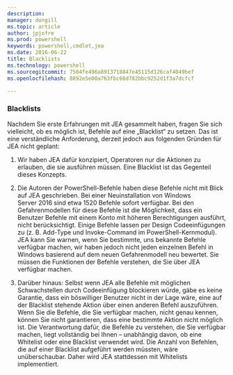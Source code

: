 ```yaml
---
description: 
manager: dongill
ms.topic: article
author: jpjofre
ms.prod: powershell
keywords: powershell,cmdlet,jea
ms.date: 2016-06-22
title: Blacklists
ms.technology: powershell
ms.sourcegitcommit: 7504fe496a8913718847e45115d126caf4049bef
ms.openlocfilehash: 8892e5e08a763fbc66d782bbc9252d1f3a7dcfcf

---
```


### Blacklists
Nachdem Sie erste Erfahrungen mit JEA gesammelt haben, fragen Sie sich vielleicht, ob es möglich ist, Befehle auf eine „Blacklist“ zu setzen.
Das ist eine verständliche Anforderung, derzeit jedoch aus folgenden Gründen für JEA nicht geplant:

1.  Wir haben JEA dafür konzipiert, Operatoren nur die Aktionen zu erlauben, die sie ausführen müssen.
Eine Blacklist ist das Gegenteil dieses Konzepts.

2.  Die Autoren der PowerShell-Befehle haben diese Befehle nicht mit Blick auf JEA geschrieben.
Bei einer Neuinstallation von Windows Server 2016 sind etwa 1520 Befehle sofort verfügbar.
Bei den Gefahrenmodellen für diese Befehle ist die Möglichkeit, dass ein Benutzer Befehle mit einem Konto mit höheren Berechtigungen ausführt, nicht berücksichtigt.
Einige Befehle lassen per Design Codeeinfügungen zu (z. B. Add-Type und Invoke-Command im PowerShell-Kernmodul).
JEA kann Sie warnen, wenn Sie bestimmte, uns bekannte Befehle verfügbar machen, wir haben jedoch nicht jeden einzelnen Befehl in Windows basierend auf dem neuen Gefahrenmodell neu bewertet.
Sie müssen die Funktionen der Befehle verstehen, die Sie über JEA verfügbar machen.  

3.  Darüber hinaus: Selbst wenn JEA alle Befehle mit möglichen Schwachstellen durch Codeeinfügung blockieren würde, gäbe es keine Garantie, dass ein böswilliger Benutzer nicht in der Lage wäre, eine auf der Blacklist stehende Aktion über einen anderen Befehl auszuführen.
Wenn Sie die Befehle, die Sie verfügbar machen, nicht genau kennen, können Sie nicht garantieren, dass eine bestimmte Aktion nicht möglich ist.
Die Verantwortung dafür, die Befehle zu verstehen, die Sie verfügbar machen, liegt vollständig bei Ihnen – unabhängig davon, ob eine Whitelist oder eine Blacklist verwendet wird.
Die Anzahl von Befehlen, die auf einer Blacklist aufgeführt werden müssten, wäre unüberschaubar. Daher wird JEA stattdessen mit Whitelists implementiert.




<!--HONumber=Jun16_HO4-->


